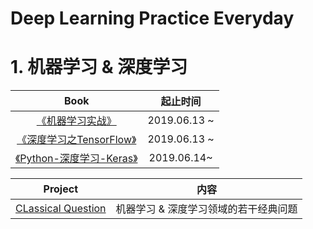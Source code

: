 # Deep Learning Practice Everyday

# 1. 机器学习 & 深度学习

|Book|起止时间|
| :--: | :--: | 
|[《机器学习实战》](https://github.com/huuuuusy/Deep-Learning-Practice-Everyday/tree/master/Book/%E6%9C%BA%E5%99%A8%E5%AD%A6%E4%B9%A0%E5%AE%9E%E6%88%98/01-knn)| 2019.06.13 ~ |
|[《深度学习之TensorFlow》](https://github.com/huuuuusy/Deep-Learning-Practice-Everyday/tree/master/Book/%E6%B7%B1%E5%BA%A6%E5%AD%A6%E4%B9%A0%E4%B9%8BTensorFlow)| 2019.06.13 ~ |
|[《Python-深度学习-Keras》](https://github.com/huuuuusy/Deep-Learning-Practice-Everyday/tree/master/Book/Python-%E6%B7%B1%E5%BA%A6%E5%AD%A6%E4%B9%A0-Keras)|2019.06.14~|

|Project|内容|
| :--: | :--: | 
|[CLassical Question](https://github.com/huuuuusy/Deep-Learning-Practice-Everyday/tree/master/Project/Classical%20Question)|机器学习 & 深度学习领域的若干经典问题|
